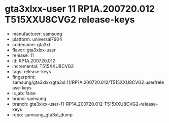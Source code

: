 # gta3xlxx-user 11 RP1A.200720.012 T515XXU8CVG2 release-keys
- manufacturer: samsung
- platform: universal7904
- codename: gta3xl
- flavor: gta3xlxx-user
- release: 11
- id: RP1A.200720.012
- incremental: T515XXU8CVG2
- tags: release-keys
- fingerprint: samsung/gta3xlxx/gta3xl:11/RP1A.200720.012/T515XXU8CVG2:user/release-keys
- is_ab: false
- brand: samsung
- branch: gta3xlxx-user-11-RP1A.200720.012-T515XXU8CVG2-release-keys
- repo: samsung_gta3xl_dump

